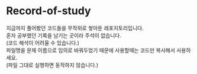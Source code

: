 # Record-of-study

지금까지 풀어봤던 코드들을 무작위로 쌓아둔 레포지토리입니다.<br>
혼자 공부했던 기록을 남기는 곳이라 주석이 없습니다.<br>
(코드 해석이 어려울 수 있습니다.)<br>
파일명을 문제 이름으로 임의로 바꿔두었기 때문에 사용할때는 코드만 복사해서 사용하세요.<br>
(파일 그대로 실행하면 동작하지 않습니다.)<br>

